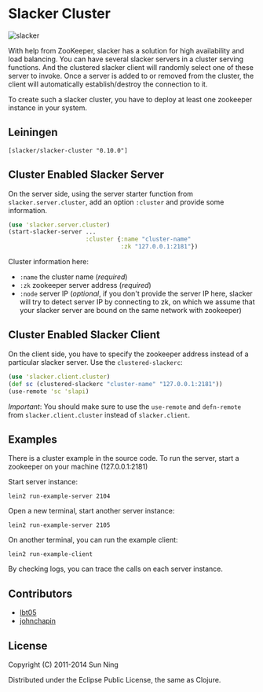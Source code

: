 # Slacker Cluster

![slacker](http://i.imgur.com/Jd02f.png)

With help from ZooKeeper, slacker has a solution for high
availability and load balancing. You can have several slacker servers
in a cluster serving functions. And the clustered slacker client will
randomly select one of these server to invoke. Once a server is added
to or removed from the cluster, the client will automatically
establish/destroy the connection to it. 

To create such a slacker cluster, you have to deploy at least one zookeeper
instance in your system.

## Leiningen

`[slacker/slacker-cluster "0.10.0"]`

## Cluster Enabled Slacker Server

On the server side, using the server starter function from 
`slacker.server.cluster`, add an option `:cluster` and provide some 
information.

``` clojure
(use 'slacker.server.cluster)
(start-slacker-server ...
                      :cluster {:name "cluster-name"
                                :zk "127.0.0.1:2181"})
```

Cluster information here:

* `:name` the cluster name (*required*)
* `:zk` zookeeper server address (*required*)
* `:node` server IP (*optional*, if you don't provide the server IP
  here, slacker will try to detect server IP by connecting to zk,
  on which we assume that your slacker server are bound on the same
  network with zookeeper)

## Cluster Enabled Slacker Client

On the client side, you have to specify the zookeeper address instead
of a particular slacker server. Use the `clustered-slackerc`:

``` clojure
(use 'slacker.client.cluster)
(def sc (clustered-slackerc "cluster-name" "127.0.0.1:2181"))
(use-remote 'sc 'slapi)
```

*Important*: You should make sure to use the `use-remote` and `defn-remote` from
`slacker.client.cluster` instead of `slacker.client`.

## Examples

There is a cluster example in the source code. To run the server,
start a zookeeper on your machine (127.0.0.1:2181)

Start server instance:

    lein2 run-example-server 2104

Open a new terminal, start another server instance:

    lein2 run-example-server 2105

On another terminal, you can run the example client:

    lein2 run-example-client

By checking logs, you can trace the calls on each server instance.

## Contributors

* [lbt05](https://github.com/lbt05)
* [johnchapin](https://github.com/johnchapin)

## License

Copyright (C) 2011-2014 Sun Ning

Distributed under the Eclipse Public License, the same as Clojure.

